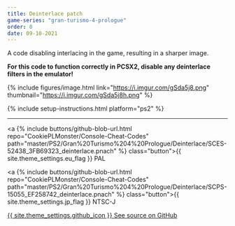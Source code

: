 ```yaml
---
title: Deinterlace patch
game-series: "gran-turismo-4-prologue"
order: 0
date: 09-10-2021
---
```


A code disabling interlacing in the game, resulting in a sharper image.

**For this code to function correctly in PCSX2, disable any deinterlace filters in the emulator!**

{% include figures/image.html link="https://i.imgur.com/gSda5j8.png" thumbnail="https://i.imgur.com/gSda5j8h.png" %}

{% include setup-instructions.html platform="ps2" %}

***

<a {% include buttons/github-blob-url.html repo="CookiePLMonster/Console-Cheat-Codes" path="master/PS2/Gran%20Turismo%204%20Prologue/Deinterlace/SCES-52438_3FB69323_deinterlace.pnach" %} class="button">{{ site.theme_settings.eu_flag }} PAL</a>

<a {% include buttons/github-blob-url.html repo="CookiePLMonster/Console-Cheat-Codes" path="master/PS2/Gran%20Turismo%204%20Prologue/Deinterlace/SCPS-15055_EF258742_deinterlace.pnach" %} class="button">{{ site.theme_settings.jp_flag }} NTSC-J</a>

<a href="https://github.com/CookiePLMonster/Console-Cheat-Codes/blob/master/PS2/Gran%20Turismo%204%20Prologue/Deinterlace" class="button github" target="_blank">{{ site.theme_settings.github_icon }} See source on GitHub</a>
